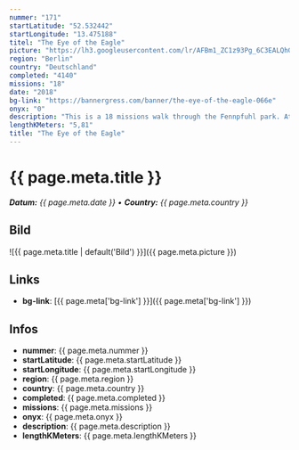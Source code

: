 ```yaml
---
nummer: "171"
startLatitude: "52.532442"
startLongitude: "13.475188"
titel: "The Eye of the Eagle"
picture: "https://lh3.googleusercontent.com/lr/AFBm1_ZC1z93Pg_6C3EALQhGiNRUL6lF30MkOTfxy9vVfpUkVAn0fuCQ5dUb5qI3AzfNa00dPE39pjCE0RE32AMa_QeOn5ZkvMnW6IIgXZh6FHiVqDxsunSi7KtMsqu5TD7n8H7d0zuVmbHBBO4F1Z5kLG657QQvuzRVba0ZktBj54I2mUP7ojbvmWimo-CjhiIlyndAfcDKuEBb8eDhhef2iGG_pG85dMOIMaA0uLcRwd3LrwPph7_cc3E8EwV9vYvncnXFRpqzmFONKutTuD9M5XmSNkyb_az8YrrxX8Vr_gsH1HhT6iUwfdIGBmYHILQbVi_MnAtFl9ytFk1dYqt7SF1w9ka4tSInhkpC1VpP2B2P-FP_y9sv680sECrhfOuCaQLDI4tFWI014BJQ1kUQ1ZwE6yFPckZcB8LO6onHTNQLhjxc84BxqnsoMStjFw3Re2oLt7oMshEngku2veFhLBn6lImRxLB5b__13AAEU3PXj93zeBrETFmLM5huJNM6qqxU9tOapryWeVhFSyEhX92QGksaWE1C-SygxvVVPi-fJmiZZxlU5vtE5IGGxXAsli4hN9s3_j09W7sm8OmufLvcZaAM8BCsdSHB8pnNLhJTma4eyZFiUxzxhx3IeHqIAS4MMpW8v3PWbT-gl1T0QsOF4LUuvXsukOciYxyDMa0xeeV1mCU3AZgtC8ge-f6QsbJChwufeake8TLUN6DuigAZhlSpDTITPoApcee8wFfR3lnWx9IyUNWdfuUCLR9YYgLC7R8F2hWDww45RRFAGlhPJoVmkTF2W9PZfPZCSNjh83porBxQqJd7qrBtkLkyXc_7ExTpgGn-Q6XSUPB9Uiy2AvUBtRBIsLXD"
region: "Berlin"
country: "Deutschland"
completed: "4140"
missions: "18"
date: "2018"
bg-link: "https://bannergress.com/banner/the-eye-of-the-eagle-066e"
onyx: "0"
description: "This is a 18 missions walk through the Fennpfuhl park. At the end you will have an eagle in your profile, the heraldic animal of Poland, Austria, Germany and many other countries."
lengthKMeters: "5,81"
title: "The Eye of the Eagle"
---
```


# {{ page.meta.title }}
_**Datum:** {{ page.meta.date }} • **Country:** {{ page.meta.country }}_

## Bild
![{{ page.meta.title | default('Bild') }}]({{ page.meta.picture }})

## Links
- **bg-link**: [{{ page.meta['bg-link'] }}]({{ page.meta['bg-link'] }})

## Infos
- **nummer**: {{ page.meta.nummer }}
- **startLatitude**: {{ page.meta.startLatitude }}
- **startLongitude**: {{ page.meta.startLongitude }}
- **region**: {{ page.meta.region }}
- **country**: {{ page.meta.country }}
- **completed**: {{ page.meta.completed }}
- **missions**: {{ page.meta.missions }}
- **onyx**: {{ page.meta.onyx }}
- **description**: {{ page.meta.description }}
- **lengthKMeters**: {{ page.meta.lengthKMeters }}

